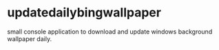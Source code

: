 # updatedailybingwallpaper
small console application to download and update windows background wallpaper daily.
